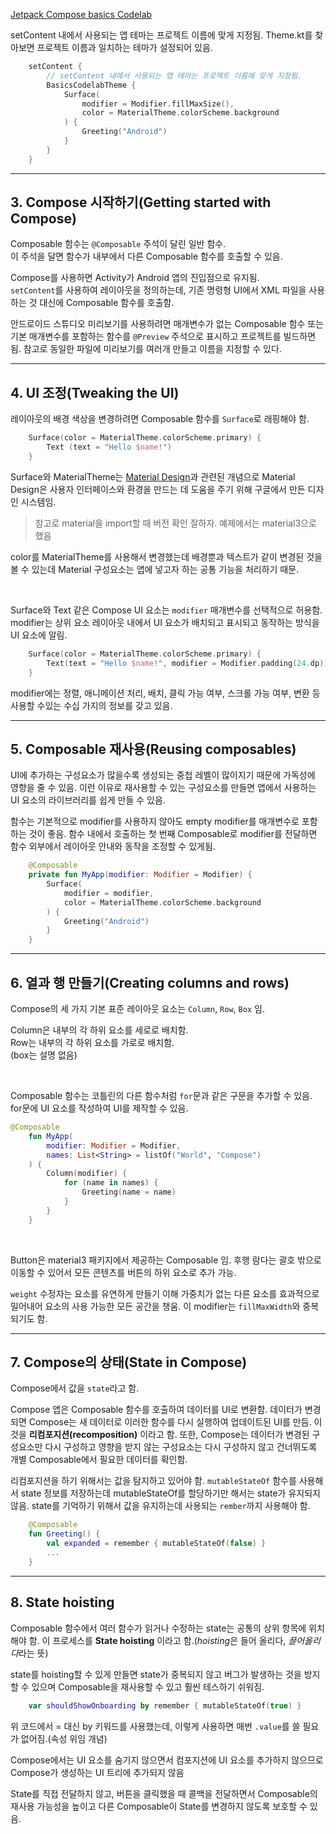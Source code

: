 [Jetpack Compose basics Codelab](https://developer.android.com/codelabs/jetpack-compose-basics?continue=https%3A%2F%2Fdeveloper.android.com%2Fcourses%2Fpathways%2Fjetpack-compose-for-android-developers-1%3Fhl%3Dko%23codelab-https%3A%2F%2Fdeveloper.android.com%2Fcodelabs%2Fjetpack-compose-basics#0)

setContent 내에서 사용되는 앱 테마는 프로젝트 이름에 맞게 지정됨.
Theme.kt를 찾아보면 프로젝트 이름과 일치하는 테마가 설정되어 있음.<br>
```kotlin
    setContent {
        // setContent 내에서 사용되는 앱 테마는 프로젝트 이름에 맞게 지정됨.
        BasicsCodelabTheme {
            Surface(
                modifier = Modifier.fillMaxSize(),
                color = MaterialTheme.colorScheme.background
            ) {
                Greeting("Android")
            }
        }
    }
```

---

## 3. Compose 시작하기(Getting started with Compose)

Composable 함수는 `@Composable` 주석이 달린 일반 함수.<br>
이 주석을 달면 함수가 내부에서 다른 Composable 함수를 호출할 수 있음.<br>

Compose를 사용하면 Activity가 Android 앱의 진입점으로 유지됨.<br/>
`setContent`를 사용하여 레이아웃을 정의하는데, 기존 명령형 UI에서 XML 파일을 사용하는 것 대신에
Composable 함수를 호출함.

안드로이드 스튜디오 미리보기를 사용하려면 매개변수가 없는 Composable 함수 또는 기본 매개변수를 포함하는 함수를
`@Preview` 주석으로 표시하고 프로젝트를 빌드하면 됨. 참고로 동일한 파일에 미리보기를 여러개 만들고 이름을 지정할 수 있다.

---

## 4. UI 조정(Tweaking the UI)

레이아웃의 배경 색상을 변경하려면 Composable 함수를 `Surface`로 래핑해야 함.<br>
```kotlin
    Surface(color = MaterialTheme.colorScheme.primary) {
        Text (text = "Hello $name!")
    }
```
Surface와 MaterialTheme는 [Material Design](https://m3.material.io/)과 관련된 개념으로 Material Design은
사용자 인터페이스와 환경을 만드는 데 도움을 주기 위해 구글에서 만든 디자인 시스템임.<br>
> 참고로 material을 import할 때 버전 확인 잘하자. 예제에서는 material3으로 했음

color를 MaterialTheme를 사용해서 변경했는데 배경뿐과 텍스트가 같이 변경된 것을 볼 수 있는데
Material 구성요소는 앱에 넣고자 하는 공통 기능을 처리하기 때문.

<br>

Surface와 Text 같은 Compose UI 요소는 `modifier` 매개변수를 선택적으로 허용함.
modifier는 상위 요소 레이아웃 내에서 UI 요소가 배치되고 표시되고 동작하는 방식을 UI 요소에 알림.<br>
```kotlin
    Surface(color = MaterialTheme.colorScheme.primary) {
        Text(text = "Hello $name!", modifier = Modifier.padding(24.dp))
    }
```
modifier에는 정렬, 애니메이션 처리, 배치, 클릭 가능 여부, 스크롤 가능 여부, 변환 등 사용할 수있는 수십 가지의 정보를 갖고 있음.

---

## 5. Composable 재사용(Reusing composables)

UI에 추가하는 구성요소가 많을수록 생성되는 중첩 레벨이 많이지기 때문에 가독성에 영향을 줄 수 있음.
이런 이유로 재사용할 수 있는 구성요소를 만들면 앱에서 사용하는 UI 요소의 라이브러리를 쉽게 만들 수 있음.

함수는 기본적으로 modifier를 사용하지 않아도 empty modifier를 매개변수로 포함하는 것이 좋음.
함수 내에서 호출하는 첫 번째 Composable로 modifier를 전달하면 함수 외부에서 레이아웃 안내와 동작을 조정할 수 있게됨.
```kotlin
    @Composable
    private fun MyApp(modifier: Modifier = Modifier) {
        Surface(
            modifier = modifier,
            color = MaterialTheme.colorScheme.background
        ) {
            Greeting("Android")
        }
    }
```

--- 

## 6. 열과 행 만들기(Creating columns and rows)

Compose의 세 가지 기본 표준 레이아웃 요소는 `Column`, `Row`, `Box` 임.

Column은 내부의 각 하위 요소를 세로로 배치함.<br>
Row는 내부의 각 하위 요소를 가로로 배치함.<br>
(box는 설명 없음)

<br>

Composable 함수는 코틀린의 다른 함수처럼 `for`문과 같은 구문을 추가할 수 있음.
for문에 UI 요소를 작성하여 UI를 제작할 수 있음.
```kotlin
@Composable
    fun MyApp(
        modifier: Modifier = Modifier,
        names: List<String> = listOf("World", "Compose")
    ) {
        Column(modifier) {
            for (name in names) {
                Greeting(name = name)
            }
        }
    }
```

<br>

Button은 material3 패키지에서 제공하는 Composable 임.
후행 람다는 괄호 밖으로 이동할 수 있어서 모든 콘텐츠를 버튼의 하위 요소로 추가 가능.

`weight` 수정자는 요소를 유연하게 만들기 이해 가중치가 없는 다른 요소를 효과적으로 밀어내어 요소의 사용 가능한 모든 공간을 챙움.
이 modifier는 `fillMaxWidth`와 중복되기도 함.

---

## 7. Compose의 상태(State in Compose)

Compose에서 값을 `state`라고 함.<br>

Compose 앱은 Composable 함수를 호출하여 데이터를 UI로 변환함.
데이터가 변경되면 Compose는 새 데이터로 이러한 함수를 다시 실행하여 업데이트된 UI를 만듬.
이것을 **리컴포지션(recomposition)** 이라고 함.
또한, Compose는 데이터가 변경된 구성요소만 다시 구성하고 영향을 받지 않는 구성요소는 다시 구성하지 않고 건너뛰도록 개별 Composable에서 필요한 데이터를 확인함.

리컴포지션을 하기 위해서는 값을 탐지하고 있어야 함.
`mutableStateOf` 함수를 사용해서 state 정보를 저장하는데 mutableStateOf를 할당하기만 해서는 state가 유지되지 않음.
state를 기억하기 위해서 값을 유지하는데 사용되는 `rember`까지 사용해야 함.
```kotlin
    @Composable
    fun Greeting() {
        val expanded = remember { mutableStateOf(false) }
        ...
    }
```

---

## 8. State hoisting

Composable 함수에서 여러 함수가 읽거나 수정하는 state는 공통의 상위 항목에 위치해야 함.
이 프로세스를 **State hoisting** 이라고 함.(*hoisting*은 들어 올리다, *끌어올리다*라는 뜻)

state를 hoisting할 수 있게 만들면 state가 중복되지 않고 버그가 발생하는 것을 방지할 수 있으며 Composable을 재사용할 수 있고 훨씬 테스하기 쉬워짐.

```kotlin
    var shouldShowOnboarding by remember { mutableStateOf(true) }
```
위 코드에서 = 대신 by 키워드를 사용했는데, 이렇게 사용하면 매번 `.value`를 쓸 필요가 없어짐.(속성 위임 개념)

Compose에서는 UI 요소를 숨기지 않으면서 컴포지션에 UI 요소를 추가하지 않으므로 Compose가 생성하는 UI 트리에 추가되지 않음

State를 직접 전달하지 않고, 버튼을 클릭했을 때 콜백을 전달하면서 Composable의 재사용 가능성을 높이고 다른 Composable이 State를 변경하지 않도록 보호할 수 있음.
